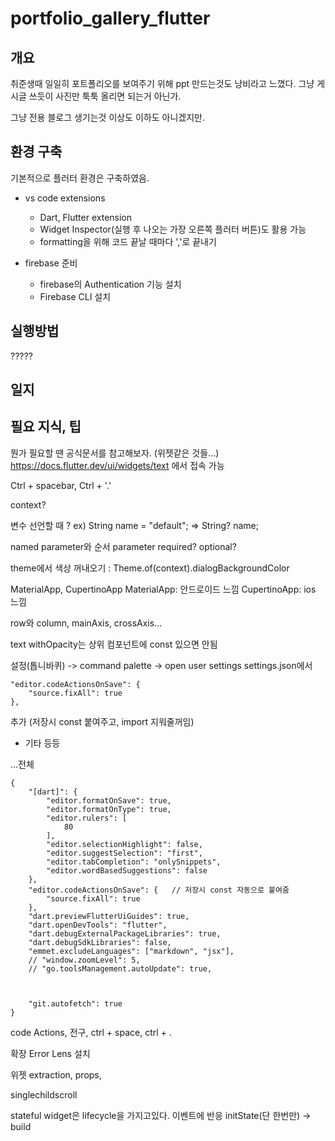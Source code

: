# portfolio_gallery_flutter

## 개요
취준생때 일일히 포트폴리오를 보여주기 위해 ppt 만드는것도 낭비라고 느꼈다.
그냥 게시글 쓰듯이 사진만 툭툭 올리면 되는거 아닌가.

그냥 전용 블로그 생기는것 이상도 이하도 아니겠지만.



## 환경 구축
기본적으로 플러터 환경은 구축하였음.

- vs code extensions
    * Dart, Flutter extension 
    * Widget Inspector(실행 후 나오는 가장 오른쪽 플러터 버튼)도 활용 가능
    * formatting을 위해 코드 끝날 때마다 ','로 끝내기

- firebase 준비
    * firebase의 Authentication 기능 설치
    * Firebase CLI 설치

## 실행방법
?????

## 일지

## 필요 지식, 팁
뭔가 필요할 땐 공식문서를 참고해보자. (위젯같은 것들...)
https://docs.flutter.dev/ui/widgets/text 에서 접속 가능

Ctrl + spacebar, Ctrl + '.'

context?

변수 선언할 때 ?
ex) String name = "default"; => String? name;

named parameter와 순서 parameter
required? optional?

theme에서 색상 꺼내오기 : Theme.of(context).dialogBackgroundColor

MaterialApp, CupertinoApp
MaterialApp: 안드로이드 느낌
CupertinoApp: ios 느낌



row와 column, mainAxis, crossAxis...

text withOpacity는 상위 컴포넌트에 const 있으면 안됨

설정(톱니바퀴) -> command palette -> open user settings 
settings.json에서 

    "editor.codeActionsOnSave": {
        "source.fixAll": true
    },

추가 (저장시 const 붙여주고, import 지워줄꺼임)
+ 기타 등등

...전체
```
{
    "[dart]": {
        "editor.formatOnSave": true,
        "editor.formatOnType": true,
        "editor.rulers": [
            80
        ],
        "editor.selectionHighlight": false,
        "editor.suggestSelection": "first",
        "editor.tabCompletion": "onlySnippets",
        "editor.wordBasedSuggestions": false
    },
    "editor.codeActionsOnSave": {   // 저장시 const 자동으로 붙여줌
        "source.fixAll": true
    },
    "dart.previewFlutterUiGuides": true,
    "dart.openDevTools": "flutter",
    "dart.debugExternalPackageLibraries": true,
    "dart.debugSdkLibraries": false,
    "emmet.excludeLanguages": ["markdown", "jsx"],
    // "window.zoomLevel": 5,
    // "go.toolsManagement.autoUpdate": true,



    "git.autofetch": true
}
```

code Actions, 전구, ctrl + space, ctrl + .

확장 Error Lens 설치

위젯 extraction, props,

singlechildscroll

stateful widget은 lifecycle을 가지고있다. 이벤트에 반응
initState(단 한번만) -> build

